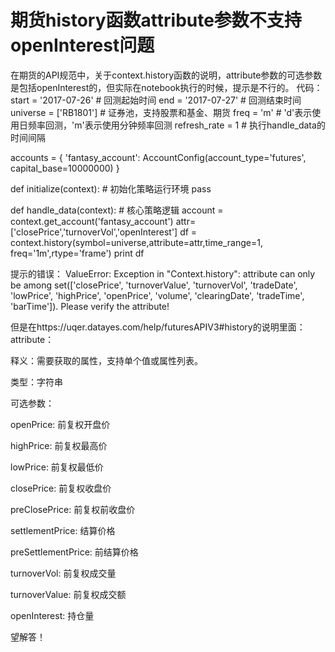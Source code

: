 # 期货history函数attribute参数不支持openInterest问题

在期货的API规范中，关于context.history函数的说明，attribute参数的可选参数是包括openInterest的，但实际在notebook执行的时候，提示是不行的。
代码：
start = '2017-07-26'                       # 回测起始时间
end = '2017-07-27'                         # 回测结束时间
universe = ['RB1801']       # 证券池，支持股票和基金、期货
freq = 'm'                                 # 'd'表示使用日频率回测，'m'表示使用分钟频率回测
refresh_rate = 1                           # 执行handle_data的时间间隔

accounts = {
    'fantasy_account': AccountConfig(account_type='futures', capital_base=10000000)
}

def initialize(context):                   # 初始化策略运行环境
    pass

def handle_data(context):                  # 核心策略逻辑
    account = context.get_account('fantasy_account')
    attr=['closePrice','turnoverVol','openInterest']
    df = context.history(symbol=universe,attribute=attr,time_range=1, freq='1m',rtype='frame')
    print df

提示的错误：
ValueError: Exception in "Context.history": attribute can only be among set(['closePrice', 'turnoverValue', 'turnoverVol', 'tradeDate', 'lowPrice', 'highPrice', 'openPrice', 'volume', 'clearingDate', 'tradeTime', 'barTime']). Please verify the attribute!

但是在https://uqer.datayes.com/help/futuresAPIV3#history的说明里面：
attribute：

释义：需要获取的属性，支持单个值或属性列表。

类型：字符串

可选参数：

openPrice: 前复权开盘价

highPrice: 前复权最高价

lowPrice: 前复权最低价

closePrice: 前复权收盘价

preClosePrice: 前复权前收盘价

settlementPrice: 结算价格

preSettlementPrice: 前结算价格

turnoverVol: 前复权成交量

turnoverValue: 前复权成交额

openInterest: 持仓量

望解答！
    